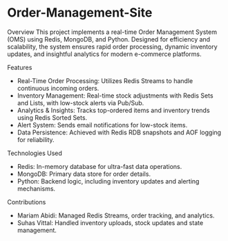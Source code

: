 # Order-Management-Site

Overview
This project implements a real-time Order Management System (OMS) using Redis, MongoDB, and Python. Designed for efficiency and scalability, the system ensures rapid order processing, dynamic inventory updates, and insightful analytics for modern e-commerce platforms.

Features
 - Real-Time Order Processing: Utilizes Redis Streams to handle continuous incoming orders.
 - Inventory Management: Real-time stock adjustments with Redis Sets and Lists, with low-stock alerts via Pub/Sub.
 - Analytics & Insights: Tracks top-ordered items and inventory trends using Redis Sorted Sets.
 - Alert System: Sends email notifications for low-stock items.
 - Data Persistence: Achieved with Redis RDB snapshots and AOF logging for reliability.

Technologies Used
 - Redis: In-memory database for ultra-fast data operations.
 - MongoDB: Primary data store for order details.
 - Python: Backend logic, including inventory updates and alerting mechanisms.

Contributions
 - Mariam Abidi: Managed Redis Streams, order tracking, and analytics.
 - Suhas Vittal: Handled inventory uploads, stock updates and state management.
